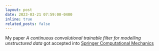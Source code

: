 ```yaml
---
layout: post
date: 2023-03-21 07:59:00-0400
inline: true
related_posts: false
---
```


My paper *A continuous convolutional trainable filter for modelling unstructured data* got accepted into [Springer Computational Mechanics](https://link.springer.com/article/10.1007/s00466-023-02291-1)
